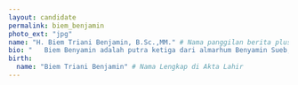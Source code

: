 ```yaml
---
layout: candidate
permalink: biem_benjamin
photo_ext: "jpg"
name: "H. Biem Triani Benjamin, B.Sc.,MM." # Nama panggilan berita plus Gelar
bio: "   Biem Benyamin adalah putra ketiga dari almarhum Benyamin Sueb, politisi, pengusaha Indonesia dan anggota Dewan Perwakilan Daerah dari Jakarta" #140 karakter
birth:
  name: "Biem Triani Benjamin" # Nama Lengkap di Akta Lahir
---
```

